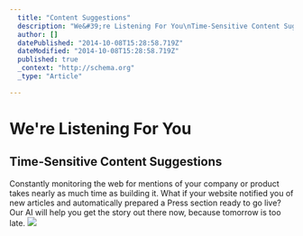 ```yaml
---
  title: "Content Suggestions"
  description: "We&#39;re Listening For You\nTime-Sensitive Content Suggestions\nConstantly monitoring the web for mentions of your company or product takes nearly as much time a"
  author: []
  datePublished: "2014-10-08T15:28:58.719Z"
  dateModified: "2014-10-08T15:28:58.719Z"
  published: true
  _context: "http://schema.org"
  _type: "Article"

---
```

# We're Listening For You

## Time-Sensitive Content Suggestions

Constantly monitoring the web for mentions of your company or product takes nearly as much time as building it. What if your website notified you of new articles and automatically prepared a Press section ready to go live? Our AI will help you get the story out there now, because tomorrow is too late.
![](https://s3-us-west-2.amazonaws.com/cdn.thegrid.io/posts/Content+Suggestions.png)